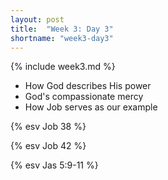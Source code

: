 ```yaml
---
layout: post
title:  "Week 3: Day 3"
shortname: "week3-day3"
---
```


{% include week3.md %}

* How God describes His power
* God's compassionate mercy
* How Job serves as our example

{% esv Job 38 %}

{% esv Job 42 %}

{% esv Jas 5:9-11 %}